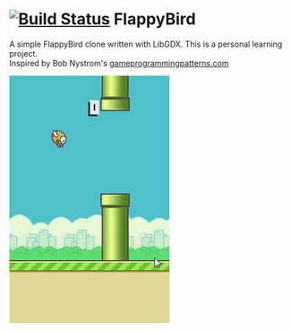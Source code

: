 [![Build Status](https://travis-ci.org/fowlie/flappybird.svg?branch=master)](https://travis-ci.org/fowlie/flappybird)
FlappyBird
==========

A simple FlappyBird clone written with LibGDX. This is a personal learning project.<br/>
Inspired by Bob Nystrom's [gameprogrammingpatterns.com](http://gameprogrammingpatterns.com/)

![Screenshot 1](screenshots/screencast.gif)
